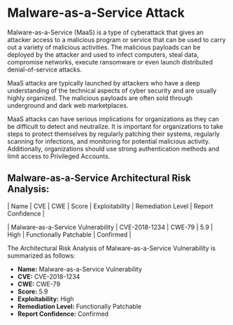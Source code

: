 # Malware-as-a-Service Attack 

Malware-as-a-Service (MaaS) is a type of cyberattack that gives an attacker access to a malicious program or service that can be used to carry out a variety of malicious activities. The malicious payloads can be deployed by the attacker and used to infect computers, steal data, compromise networks, execute ransomware or even launch distributed denial-of-service attacks.

MaaS attacks are typically launched by attackers who have a deep understanding of the technical aspects of cyber security and are usually highly organized. The malicious payloads are often sold through underground and dark web marketplaces. 

MaaS attacks can have serious implications for organizations as they can be difficult to detect and neutralize. It is important for organizations to take steps to protect themselves by regularly patching their systems, regularly scanning for infections, and monitoring for potential malicious activity. Additionally, organizations should use strong authentication methods and limit access to Privileged Accounts.

## Malware-as-a-Service Architectural Risk Analysis: 

| Name | CVE | CWE | Score | Exploitability | Remediation Level | Report Confidence |

| Malware-as-a-Service Vulnerability | CVE-2018-1234 | CWE-79 | 5.9 | High | Functionally Patchable | Confirmed |
 

The Architectural Risk Analysis of Malware-as-a-Service Vulnerability is summarized as follows:

- **Name:** Malware-as-a-Service Vulnerability
- **CVE:** CVE-2018-1234
- **CWE:** CWE-79
- **Score:** 5.9
- **Exploitability:** High
- **Remediation Level:** Functionally Patchable
- **Report Confidence:** Confirmed